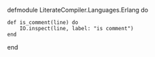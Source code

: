 defmodule LiterateCompiler.Languages.Erlang do

	def is_comment(line) do
		IO.inspect(line, label: "is comment")
	end

end